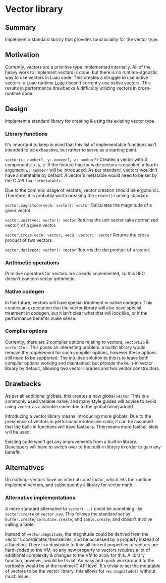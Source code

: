 # Vector library

## Summary

Implement a standard library that provides functionality for the vector type.

## Motivation

Currently, vectors are a primitive type implemented internally. All of the heavy work to implement vectors is done, but there is no runtime-agnostic way to use vectors in Luau code. This creates a struggle to use native vectors; a Luau runtime [Lune](https://github.com/lune-org/lune) doesn't currently use native vectors. This results in performance drawbacks & difficulty utilizing vectors in cross-runtime code.

## Design

Implement a standard library for creating & using the existing vector type.

### Library functions

It's important to keep in mind that this list of implementable functions isn't intended to be exhaustive, but rather to serve as a starting point.

`vector(x: number?, y: number?, z: number?)`
Creates a vector with 3 components: x, y, z. If the feature flag for wide vectors is enabled, a fourth argument `w: number?` will be introduced. As per standard, vectors wouldn't have a metatable by default. A vector's metatable would need to be set by the C API `lua_setmetatable`.

Due to the common usage of vectors, vector creation should be ergonomic. Therefore, it is probably worth breaking the `create()` naming standard.

`vector.magnitude(vecA: vector): vector`
Calculates the magnitude of a given vector.

`vector.unit(vec: vector): vector`
Returns the unit vector (aka normalized vector) of a given vector.

`vector.cross(vecA: vector, vecB: vector): vector`
Returns the cross product of two vectors.

`vector.dot(vecA: vector): vector`
Returns the dot product of a vector.

### Arithmetic operations

Primitive operators for vectors are already implemented, so this RFC doesn't concern vector arithmetic.

### Native codegen

In the future, vectors will have special treatment in native codegen. This creates an expectation that the vector library will also have special treatment in codegen, but it isn't clear what that will look like, or if the performance benefits make sense.

### Compiler options

Currently, there are 2 compiler options relating to vectors, `vectorLib` & `vectorCtor`. This poses an interesting problem: a builtin library would remove the _requirement_ for such compiler options, however these options still need to be supported. The intuitive solution to this is to leave both compiler options working and maintained, but provide the built-in vector library by default, allowing two vector libraries and two vector constructors.

## Drawbacks

As per all additional globals, this creates a new global `vector`. This is a commonly used variable name, and many style guides will advise to avoid using `vector` as a variable name due to the global being added.

Introducing a vector library means introducing more globals. Due to the prescence of vectors in performance-intensive code, it can be assumed that the built-in functions will have fastcalls. This means more fastcall slots will be used.

Existing code won't get any improvements from a built-in library. Developers will have to switch over to the built-in library in order to gain any benefit.

## Alternatives

Do nothing; vectors have an internal constructor, which lets the runtime implement vectors, and subsequently a library for vector math.

### Alternative implementations

A more standard alternative to `vector(...)` could be something like `vector.create` or `vector.new`. This follows the standard set by `buffer.create`, `coroutine.create`, and `table.create`, and doesn't involve calling a table.

Instead of `vector.magnitude`, the magnitude could be derived from the vector's coordinates themselves, and be accessed by a property instead of a function. There is a downside to this: all current properties of vectors are hard-coded to the VM, so any new property to vectors requires a lot of additional complexity & changes to the VM to allow for this. A library function, however, would be trivial. An easy and quick workaround to the verbosity would be at the runtime/C API level. It's trivial to set the metatable of vectors to be the vector library: this allows for `vec:magnitude()` without much issue.
